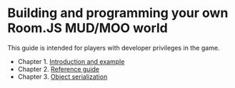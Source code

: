 # Building and programming your own Room.JS MUD/MOO world

This guide is intended for players with developer privileges in the game.

- Chapter 1. [Introduction and example](PROGRAMMING_TUT.md)
- Chapter 2. [Reference guide](PROGRAMMING_REF.md)
- Chapter 3. [Object serialization](PROGRAMMING_OBJ.md)